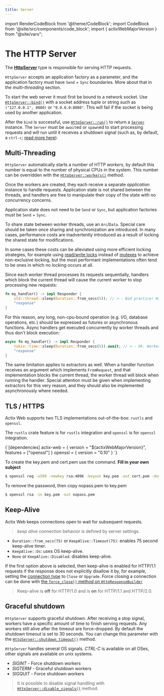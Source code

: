 ```yaml
---
title: Server
---
```


import RenderCodeBlock from '@theme/CodeBlock'; import CodeBlock from '@site/src/components/code_block'; import { actixWebMajorVersion } from "@site/vars";

# The HTTP Server

The [**HttpServer**][httpserverstruct] type is responsible for serving HTTP requests.

`HttpServer` accepts an application factory as a parameter, and the application factory must have `Send` + `Sync` boundaries. More about that in the _multi-threading_ section.

To start the web server it must first be bound to a network socket. Use [`HttpServer::bind()`][bindmethod] with a socket address tuple or string such as `("127.0.0.1", 8080)` or `"0.0.0.0:8080"`. This will fail if the socket is being used by another application.

After the `bind` is successful, use [`HttpServer::run()`][httpserver_run] to return a [`Server`][server] instance. The `Server` must be `await`ed or `spawn`ed to start processing requests and will run until it receives a shutdown signal (such as, by default, a `ctrl-c`; [read more here](#graceful-shutdown)).

<CodeBlock example="server" section="main" />

## Multi-Threading

`HttpServer` automatically starts a number of HTTP _workers_, by default this number is equal to the number of physical CPUs in the system. This number can be overridden with the [`HttpServer::workers()`][workers] method.

<CodeBlock example="server" file="workers.rs" section="workers" />

Once the workers are created, they each receive a separate _application_ instance to handle requests. Application state is not shared between the threads, and handlers are free to manipulate their copy of the state with no concurrency concerns.

Application state does not need to be `Send` or `Sync`, but application factories must be `Send` + `Sync`.

To share state between worker threads, use an `Arc`/`Data`. Special care should be taken once sharing and synchronization are introduced. In many cases, performance costs are inadvertently introduced as a result of locking the shared state for modifications.

In some cases these costs can be alleviated using more efficient locking strategies, for example using [read/write locks](https://doc.rust-lang.org/std/sync/struct.RwLock.html) instead of [mutexes](https://doc.rust-lang.org/std/sync/struct.Mutex.html) to achieve non-exclusive locking, but the most performant implementations often tend to be ones in which no locking occurs at all.

Since each worker thread processes its requests sequentially, handlers which block the current thread will cause the current worker to stop processing new requests:

```rust
fn my_handler() -> impl Responder {
    std::thread::sleep(Duration::from_secs(5)); // <-- Bad practice! Will cause the current worker thread to hang!
    "response"
}
```

For this reason, any long, non-cpu-bound operation (e.g. I/O, database operations, etc.) should be expressed as futures or asynchronous functions. Async handlers get executed concurrently by worker threads and thus don't block execution:

```rust
async fn my_handler() -> impl Responder {
    tokio::time::sleep(Duration::from_secs(5)).await; // <-- Ok. Worker thread will handle other requests here
    "response"
}
```

The same limitation applies to extractors as well. When a handler function receives an argument which implements `FromRequest`, and that implementation blocks the current thread, the worker thread will block when running the handler. Special attention must be given when implementing extractors for this very reason, and they should also be implemented asynchronously where needed.

## TLS / HTTPS

Actix Web supports two TLS implementations out-of-the-box: `rustls` and `openssl`.

The `rustls` crate feature is for `rustls` integration and `openssl` is for `openssl` integration.

<!-- DEPENDENCY -->

<RenderCodeBlock className="language-toml">
{`[dependencies]
actix-web = { version = "${actixWebMajorVersion}", features = ["openssl"] }
openssl = { version = "0.10" }
`}
</RenderCodeBlock>

<CodeBlock example="server" file="ssl.rs" section="ssl" />

To create the key.pem and cert.pem use the command. **Fill in your own subject**

```bash
$ openssl req -x509 -newkey rsa:4096 -keyout key.pem -out cert.pem -days 365 -sha256 -subj "/C=CN/ST=Fujian/L=Xiamen/O=TVlinux/OU=Org/CN=muro.lxd"
```

To remove the password, then copy nopass.pem to key.pem

```bash
$ openssl rsa -in key.pem -out nopass.pem
```

## Keep-Alive

Actix Web keeps connections open to wait for subsequent requests.

> _keep alive_ connection behavior is defined by server settings.

- `Duration::from_secs(75)` or `KeepAlive::Timeout(75)`: enables 75 second keep-alive timer.
- `KeepAlive::Os`: uses OS keep-alive.
- `None` or `KeepAlive::Disabled`: disables keep-alive.

<CodeBlock example="server" file="keep_alive.rs" section="keep-alive" />

If the first option above is selected, then keep-alive is enabled for HTTP/1.1 requests if the response does not explicitly disallow it by, for example, setting the [connection type][httpconnectiontype] to `Close` or `Upgrade`. Force closing a connection can be done with [the `force_close()` method on `HttpResponseBuilder`](https://docs.rs/actix-web/4/actix_web/struct.HttpResponseBuilder.html#method.force_close)

> Keep-alive is **off** for HTTP/1.0 and is **on** for HTTP/1.1 and HTTP/2.0.

<CodeBlock example="server" file="keep_alive_tp.rs" section="example" />

## Graceful shutdown

`HttpServer` supports graceful shutdown. After receiving a stop signal, workers have a specific amount of time to finish serving requests. Any workers still alive after the timeout are force-dropped. By default the shutdown timeout is set to 30 seconds. You can change this parameter with the [`HttpServer::shutdown_timeout()`][shutdowntimeout] method.

`HttpServer` handles several OS signals. _CTRL-C_ is available on all OSes, other signals are available on unix systems.

- _SIGINT_ - Force shutdown workers
- _SIGTERM_ - Graceful shutdown workers
- _SIGQUIT_ - Force shutdown workers

> It is possible to disable signal handling with [`HttpServer::disable_signals()`][disablesignals] method.

[server]: https://docs.rs/actix-web/4/actix_web/dev/struct.Server.html
[httpserverstruct]: https://docs.rs/actix-web/4/actix_web/struct.HttpServer.html
[bindmethod]: https://docs.rs/actix-web/4/actix_web/struct.HttpServer.html#method.bind
[httpserver_run]: https://docs.rs/actix-web/4/actix_web/struct.HttpServer.html#method.run
[bindopensslmethod]: https://docs.rs/actix-web/4/actix_web/struct.HttpServer.html#method.bind_openssl
[bindrusttls]: https://docs.rs/actix-web/4/actix_web/struct.HttpServer.html#method.bind_rustls
[workers]: https://docs.rs/actix-web/4/actix_web/struct.HttpServer.html#method.workers
[tlsalpn]: https://tools.ietf.org/html/rfc7301
[exampleopenssl]: https://github.com/actix/examples/tree/master/security/openssl
[shutdowntimeout]: https://docs.rs/actix-web/4/actix_web/struct.HttpServer.html#method.shutdown_timeout
[disablesignals]: https://docs.rs/actix-web/4/actix_web/struct.HttpServer.html#method.disable_signals
[httpconnectiontype]: https://docs.rs/actix-web/4/actix_web/http/enum.ConnectionType.html
